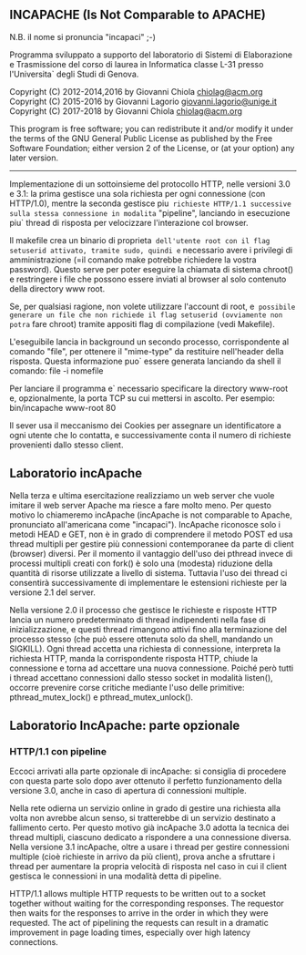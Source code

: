## INCAPACHE (Is Not Comparable to APACHE)
N.B. il nome si pronuncia "incapaci" ;-)

Programma sviluppato a supporto del laboratorio di
Sistemi di Elaborazione e Trasmissione del corso di laurea
in Informatica classe L-31 presso l'Universita` degli Studi di
Genova.

Copyright (C) 2012-2014,2016 by Giovanni Chiola <chiolag@acm.org>
Copyright (C) 2015-2016 by Giovanni Lagorio <giovanni.lagorio@unige.it>
Copyright (C) 2017-2018 by Giovanni Chiola <chiolag@acm.org>

This program is free software; you can redistribute it and/or modify
it under the terms of the GNU General Public License as published by
the Free Software Foundation; either version 2 of the License, or
(at your option) any later version.

--------------------------------------

Implementazione di un sottoinsieme del protocollo HTTP, nelle versioni
3.0 e 3.1: la prima gestisce una sola richiesta per ogni connessione
(con HTTP/1.0), mentre la seconda gestisce piu` richieste HTTP/1.1
successive sulla stessa connessione in modalita` "pipeline", lanciando
in esecuzione piu` thread di risposta per velocizzare l'interazione
col browser.

Il makefile crea un binario di proprieta` dell'utente root con il flag
setuserid attivato, tramite sudo, quindi e` necessario avere i privilegi
di amministrazione (=il comando make potrebbe richiedere la vostra
password).
Questo serve per poter eseguire la chiamata di sistema chroot()
e restringere i file che possono essere inviati al browser al
solo contenuto della directory www root.

Se, per qualsiasi ragione, non volete utilizzare l'account di root,
e` possibile generare un file che non richiede il flag setuserid
(ovviamente non potra` fare chroot) tramite appositi flag di compilazione
(vedi Makefile).

L'eseguibile lancia in background un secondo processo, corrispondente
al comando "file", per ottenere il "mime-type" da restituire nell'header
della risposta.
Questa informazione puo` essere generata lanciando da shell il
comando:
file -i nomefile

Per lanciare il programma e` necessario specificare la directory www-root
e, opzionalmente, la porta TCP su cui mettersi in ascolto.
Per esempio:
bin/incapache www-root 80

Il sever usa il meccanismo dei Cookies per assegnare un identificatore
a ogni utente che lo contatta, e successivamente conta il numero di
richieste provenienti dallo stesso client.

## Laboratorio incApache
Nella terza e ultima esercitazione realizziamo un web server che vuole imitare il web server Apache ma riesce a fare molto meno. Per questo motivo lo chiameremo incApache (incApache is not comparable to Apache, pronunciato all'americana come "incapaci").
IncApache riconosce solo i metodi HEAD e GET, non è in grado di comprendere il metodo POST ed usa thread multipli per gestire più connessioni contemporanee da parte di client (browser) diversi. Per il momento il vantaggio dell'uso dei pthread invece di processi multipli creati con fork() è solo una (modesta) riduzione della quantità di risorse utilizzate a livello di sistema. Tuttavia l'uso dei thread ci consentirà successivamente di implementare le estensioni richieste per la versione 2.1 del server.

Nella versione 2.0 il processo che gestisce le richieste e risposte HTTP lancia un numero predeterminato di thread indipendenti nella fase di inizializzazione, e questi thread rimangono attivi fino alla terminazione del processo stesso (che può essere ottenuta solo da shell, mandando un SIGKILL). Ogni thread accetta una richiesta di connessione, interpreta la richiesta HTTP, manda la corrispondente risposta HTTP, chiude la connessione e torna ad accettare una nuova connessione. Poiché però tutti i thread accettano connessioni dallo stesso socket in modalità listen(), occorre prevenire corse critiche mediante l'uso delle primitive: pthread_mutex_lock() e pthread_mutex_unlock().

## Laboratorio IncApache: parte opzionale
### HTTP/1.1 con pipeline

Eccoci arrivati alla parte opzionale di incApache: si consiglia di procedere con questa parte solo dopo aver ottenuto il perfetto funzionamento della versione 3.0, anche in caso di apertura di connessioni multiple.

Nella rete odierna un servizio online in grado di gestire una richiesta alla volta non avrebbe alcun senso, si tratterebbe di un servizio destinato a fallimento certo. Per questo motivo già incApache 3.0 adotta la tecnica dei thread multipli, ciascuno dedicato a rispondere a una connessione diversa. Nella versione 3.1 incApache, oltre a usare i thread per gestire connessioni multiple (cioè richieste in arrivo da più client), prova anche a sfruttare i thread per aumentare la propria velocità di risposta nel caso in cui il client gestisca le connessioni in una modalità detta di pipeline.

HTTP/1.1 allows multiple HTTP requests to be written out to a socket together without waiting for the corresponding responses. The requestor then waits for the responses to arrive in the order in which they were requested. The act of pipelining the requests can result in a dramatic improvement in page loading times, especially over high latency connections.

